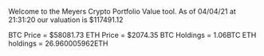 Welcome to the Meyers Crypto Portfolio Value tool. 
As of 04/04/21 at 21:31:20 our valuation is $117491.12 

BTC Price = $58081.73
 ETH Price = $2074.35
BTC Holdings = 1.06BTC
 ETH holdings = 26.960005962ETH 

